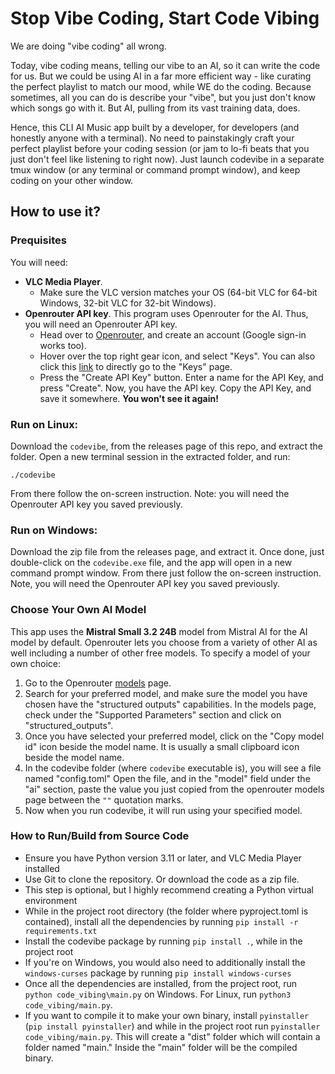 
# Stop Vibe Coding, Start Code Vibing
We are doing "vibe coding" all wrong.   

Today, vibe coding means, telling our vibe to an AI, so it can write the code
for us. But we could be using AI in a far more efficient way - like curating
the perfect playlist to match our mood, while WE do the coding. Because
sometimes, all you can do is describe your "vibe", but you just don't know
which songs go with it. But AI, pulling from its vast training data, does.

Hence, this CLI AI Music app built by a developer, for developers (and honestly
anyone with a terminal). No need to painstakingly craft your perfect playlist
before your coding session (or jam to lo-fi beats that you just don't feel like
listening to right now). Just launch codevibe in a separate tmux window (or
any terminal or command prompt window), and keep coding on your other window.

## How to use it?

### Prequisites
You will need:   

- **VLC Media Player**. 
    - Make sure the VLC version matches your OS (64-bit VLC for 64-bit Windows,
      32-bit VLC for 32-bit Windows).   
- **Openrouter API key**. This program uses Openrouter for the AI. Thus, you
  will need an Openrouter API key.
    - Head over to [Openrouter](https://openrouter.ai/), and create an account
      (Google sign-in works too). 
    - Hover over the top right gear icon, and select "Keys". You can also click
      this [link](https://openrouter.ai/settings/keys) to directly go to the
      "Keys" page. 
    - Press the "Create API Key" button. Enter a name for the API Key, and
      press "Create". Now, you have the API key. Copy the API Key, and save it
      somewhere. **You won't see it again!**


### Run on Linux:
Download the `codevibe`, from the releases page of this repo, and extract the
folder. Open a new terminal session in the extracted folder, and run:   

```
./codevibe
```

From there follow the on-screen instruction. Note: you will need the Openrouter
API key you saved previously.
   
### Run on Windows:
Download the zip file from the releases page, and extract it. Once done, just
double-click on the `codevibe.exe` file, and the app will open in a new command
prompt window. From there just follow the on-screen instruction. Note, you will
need the Openrouter API key you saved previously.

### Choose Your Own AI Model
This app uses the **Mistral Small 3.2 24B** model from Mistral AI for the AI
model by default. Openrouter lets you choose from a variety of other AI as well
including a number of other free models. To specify a model of your own choice:   

1. Go to the Openrouter [models](https://openrouter.ai/models) page.
2. Search for your preferred model, and make sure the model you have chosen
   have the "structured outputs" capabilities. In the models page, check under
   the "Supported Parameters" section and click on "structured_outputs". 
3. Once you have selected your preferred model, click on the "Copy model id"
   icon beside the model name. It is usually a small clipboard icon beside the
   model name. 
4. In the codevibe folder (where `codevibe` executable is), you will see a file
   named "config.toml" Open the file, and in the "model" field under the "ai"
   section, paste the value you just copied from the openrouter models page
   between the `""` quotation marks. 
5. Now when you run codevibe, it will run using your specified model.

### How to Run/Build from Source Code
- Ensure you have Python version 3.11 or later, and VLC Media Player installed
- Use Git to clone the repository. Or download the code as a zip file.
- This step is optional, but I highly recommend creating a Python virtual
  environment
- While in the project root directory (the folder where pyproject.toml is
  contained), install all the dependencies by running `pip install -r
  requirements.txt`
- Install the codevibe package by running `pip install .`, while in the project
  root
- If you're on Windows, you would also need to additionally install the
  `windows-curses` package by running `pip install windows-curses`
- Once all the dependencies are installed, from the project root, run `python
  code_vibing\main.py` on Windows. For Linux, run `python3 code_vibing/main.py`.
- If you want to compile it to make your own binary, install `pyinstaller`
  (`pip install pyinstaller`) and while in the project root run `pyinstaller
  code_vibing/main.py`. This will create a "dist" folder which will contain a
  folder named "main." Inside the "main" folder will be the compiled binary.


